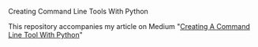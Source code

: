 Creating Command Line Tools With Python

This repository accompanies my article on Medium
"[Creating A Command Line Tool With Python](https://medium.com/@rockprofile/creating-a-command-line-tool-with-python-28b7dcbf6ad0)"
